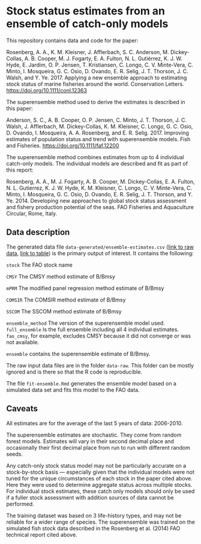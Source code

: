 # Stock status estimates from an ensemble of catch-only models 

This repository contains data and code for the paper:

Rosenberg, A. A., K. M. Kleisner, J. Afflerbach, S. C. Anderson, M. Dickey-Collas, A. B. Cooper, M. J. Fogarty, E. A. Fulton, N. L. Gutiérrez, K. J. W. Hyde, E. Jardim, O. P. Jensen, T. Kristiansen, C. Longo, C. V. Minte-Vera, C. Minto, I. Mosqueira, G. C. Osio, D. Ovando, E. R. Selig, J. T. Thorson, J. C. Walsh, and Y. Ye. 2017. Applying a new ensemble approach to estimating stock status of marine fisheries around the world. Conservation Letters. <https://doi.org/10.1111/conl.12363>

The superensemble method used to derive the estimates is described in this paper:

Anderson, S. C., A. B. Cooper, O. P. Jensen, C. Minto, J. T. Thorson, J. C. Walsh, J. Afflerbach, M. Dickey-Collas, K. M. Kleisner, C. Longo, G. C. Osio, D. Ovando, I. Mosqueira, A. A. Rosenberg, and E. R. Selig. 2017. Improving estimates of population status and trend with superensemble models. Fish and Fisheries. <https://doi.org/10.1111/faf.12200>

The superensemble method combines estimates from up to 4 individual catch-only models. The individual models are described and fit as part of this report:

Rosenberg, A. A., M. J. Fogarty, A. B. Cooper, M. Dickey-Collas, E. A. Fulton, N. L. Gutierrez, K. J. W. Hyde, K. M. Kleisner, C. Longo, C. V. Minte-Vera, C. Minto, I. Mosqueira, G. C. Osio, D. Ovando, E. R. Selig, J. T. Thorson, and Y. Ye. 2014. Developing new approaches to global stock status assessment and fishery production potential of the seas. FAO Fisheries and Aquaculture Circular, Rome, Italy.

## Data description 

The generated data file `data-generated/ensemble-estimates.csv` ([link to raw data](https://raw.githubusercontent.com/datalimited/global-status-estimates/master/data-generated/ensemble-estimates.csv), [link to table](https://github.com/datalimited/global-status-estimates/blob/master/data-generated/ensemble-estimates.csv)) is the primary output of interest. It contains the following:

`stock` The FAO stock name

`CMSY` The CMSY method estimate of B/Bmsy 

`mPRM` The modified panel regression method estimate of B/Bmsy

`COMSIR` The COMSIR method estimate of B/Bmsy

`SSCOM` The SSCOM method estimate of B/Bmsy

`ensemble_method` The version of the superensemble model used. `full_ensemble` Is the full ensemble including all 4 individual estimates. `fao_cmsy`, for example, excludes CMSY because it did not converge or was not available. 

`ensemble` contains the superensemble estimate of B/Bmsy.

The raw input data files are in the folder `data-raw`. This folder can be mostly ignored and is there so that the R code is reproducible.

The file `fit-ensemble.Rmd` generates the ensemble model based on a simulated data set and fits this model to the FAO data.

## Caveats

All estimates are for the average of the last 5 years of data: 2006-2010.

The superensemble estimates are stochastic. They come from random forest models. Estimates will vary in their second decimal place and occasionally their first decimal place from run to run with different random seeds.

Any catch-only stock status model may not be particularly accurate on a stock-by-stock basis — especially given that the individual models were not tuned for the unique circumstances of each stock in the paper cited above. Here they were used to determine aggregate status across multiple stocks. For individual stock estimates, these catch only models should only be used if a fuller stock assessment with addition sources of data cannot be performed.

The training dataset was based on 3 life-history types, and may not be reliable for a wider range of species. The superensemble was trained on the simulated fish stock data described in the Rosenberg et al. (2014) FAO technical report cited above.


